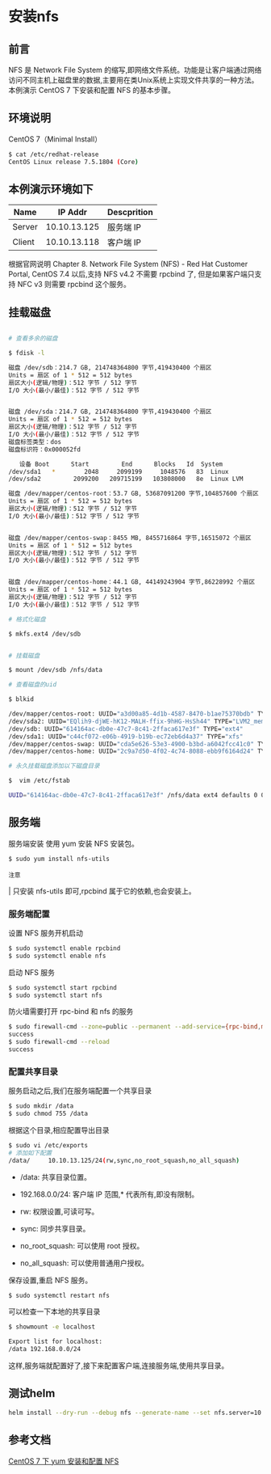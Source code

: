 # 安装nfs

## 前言

NFS 是 Network File System 的缩写,即网络文件系统。功能是让客户端通过网络访问不同主机上磁盘里的数据,主要用在类Unix系统上实现文件共享的一种方法。 本例演示 CentOS 7 下安装和配置 NFS 的基本步骤。

## 环境说明

CentOS 7（Minimal Install）

```bash
$ cat /etc/redhat-release
CentOS Linux release 7.5.1804 (Core)
```

## 本例演示环境如下

|Name | IP Addr      |        Descprition |
| ------------ |--------------| ------------ | 
|Server| 10.10.13.125 |    服务端 IP|
|Client| 10.10.13.118 |    客户端 IP|

根据官网说明 Chapter 8. Network File System (NFS) - Red Hat Customer Portal,
CentOS 7.4 以后,支持 NFS v4.2 不需要 rpcbind 了,
但是如果客户端只支持 NFC v3 则需要 rpcbind 这个服务。

## 挂载磁盘

```bash

# 查看多余的磁盘

$ fdisk -l 

磁盘 /dev/sdb：214.7 GB, 214748364800 字节,419430400 个扇区
Units = 扇区 of 1 * 512 = 512 bytes
扇区大小(逻辑/物理)：512 字节 / 512 字节
I/O 大小(最小/最佳)：512 字节 / 512 字节


磁盘 /dev/sda：214.7 GB, 214748364800 字节,419430400 个扇区
Units = 扇区 of 1 * 512 = 512 bytes
扇区大小(逻辑/物理)：512 字节 / 512 字节
I/O 大小(最小/最佳)：512 字节 / 512 字节
磁盘标签类型：dos
磁盘标识符：0x000052fd

   设备 Boot      Start         End      Blocks   Id  System
/dev/sda1   *        2048     2099199     1048576   83  Linux
/dev/sda2         2099200   209715199   103808000   8e  Linux LVM

磁盘 /dev/mapper/centos-root：53.7 GB, 53687091200 字节,104857600 个扇区
Units = 扇区 of 1 * 512 = 512 bytes
扇区大小(逻辑/物理)：512 字节 / 512 字节
I/O 大小(最小/最佳)：512 字节 / 512 字节


磁盘 /dev/mapper/centos-swap：8455 MB, 8455716864 字节,16515072 个扇区
Units = 扇区 of 1 * 512 = 512 bytes
扇区大小(逻辑/物理)：512 字节 / 512 字节
I/O 大小(最小/最佳)：512 字节 / 512 字节


磁盘 /dev/mapper/centos-home：44.1 GB, 44149243904 字节,86228992 个扇区
Units = 扇区 of 1 * 512 = 512 bytes
扇区大小(逻辑/物理)：512 字节 / 512 字节
I/O 大小(最小/最佳)：512 字节 / 512 字节

# 格式化磁盘  

$ mkfs.ext4 /dev/sdb


# 挂载磁盘

$ mount /dev/sdb /nfs/data

# 查看磁盘的uid

$ blkid

/dev/mapper/centos-root: UUID="a3d00a85-4d1b-4587-8470-b1ae75370bdb" TYPE="xfs"
/dev/sda2: UUID="EQlih9-djWE-hK12-MALH-ffix-9hHG-HsSh44" TYPE="LVM2_member"
/dev/sdb: UUID="614164ac-db0e-47c7-8c41-2ffaca617e3f" TYPE="ext4"
/dev/sda1: UUID="c44cf072-e06b-4919-b19b-ec72eb6d4a37" TYPE="xfs"
/dev/mapper/centos-swap: UUID="cda5e626-53e3-4900-b3bd-a6042fcc41c0" TYPE="swap"
/dev/mapper/centos-home: UUID="2c9a7d50-4f02-4c74-8088-ebb9f6164d24" TYPE="xfs"

# 永久挂载磁盘添加以下磁盘目录

$  vim /etc/fstab

UUID="614164ac-db0e-47c7-8c41-2ffaca617e3f" /nfs/data ext4 defaults 0 0


```


## 服务端

服务端安装
使用 yum 安装 NFS 安装包。

```bash
$ sudo yum install nfs-utils
```

`注意`

| 只安装 nfs-utils 即可,rpcbind 属于它的依赖,也会安装上。

### 服务端配置

设置 NFS 服务开机启动
```bash
$ sudo systemctl enable rpcbind
$ sudo systemctl enable nfs
```
启动 NFS 服务

```bash
$ sudo systemctl start rpcbind
$ sudo systemctl start nfs
```
防火墙需要打开 rpc-bind 和 nfs 的服务

```bash
$ sudo firewall-cmd --zone=public --permanent --add-service={rpc-bind,mountd,nfs}
success
$ sudo firewall-cmd --reload
success
```

### 配置共享目录

服务启动之后,我们在服务端配置一个共享目录

```bash
$ sudo mkdir /data
$ sudo chmod 755 /data
```
根据这个目录,相应配置导出目录

```bash
$ sudo vi /etc/exports
# 添加如下配置
/data/     10.10.13.125/24(rw,sync,no_root_squash,no_all_squash)
```

* /data: 共享目录位置。

* 192.168.0.0/24: 客户端 IP 范围,* 代表所有,即没有限制。
* rw: 权限设置,可读可写。
* sync: 同步共享目录。
* no_root_squash: 可以使用 root 授权。
* no_all_squash: 可以使用普通用户授权。



保存设置,重启 NFS 服务。

```bash
$ sudo systemctl restart nfs
```

可以检查一下本地的共享目录

```bash
$ showmount -e localhost

Export list for localhost:
/data 192.168.0.0/24
```
这样,服务端就配置好了,接下来配置客户端,连接服务端,使用共享目录。


## 测试helm
```bash
helm install --dry-run --debug nfs --generate-name --set nfs.server=10.10.13.125    
```
## 参考文档

[CentOS 7 下 yum 安装和配置 NFS](https://qizhanming.com/blog/2018/08/08/how-to-install-nfs-on-centos-7)